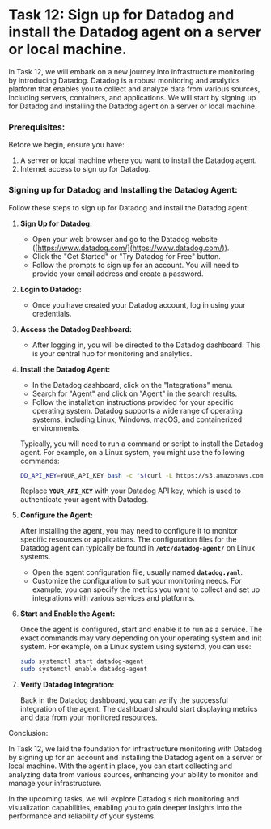 # Task 12: Sign up for Datadog and install the Datadog agent on a server or local machine.

In Task 12, we will embark on a new journey into infrastructure monitoring by introducing Datadog. Datadog is a robust monitoring and analytics platform that enables you to collect and analyze data from various sources, including servers, containers, and applications. We will start by signing up for Datadog and installing the Datadog agent on a server or local machine.

### **Prerequisites:**

Before we begin, ensure you have:

1. A server or local machine where you want to install the Datadog agent.
2. Internet access to sign up for Datadog.

### **Signing up for Datadog and Installing the Datadog Agent:**

Follow these steps to sign up for Datadog and install the Datadog agent:

1. **Sign Up for Datadog:**
    - Open your web browser and go to the Datadog website ([https://www.datadog.com/](https://www.datadog.com/)).
    - Click the "Get Started" or "Try Datadog for Free" button.
    - Follow the prompts to sign up for an account. You will need to provide your email address and create a password.
2. **Login to Datadog:**
    - Once you have created your Datadog account, log in using your credentials.
3. **Access the Datadog Dashboard:**
    - After logging in, you will be directed to the Datadog dashboard. This is your central hub for monitoring and analytics.
4. **Install the Datadog Agent:**
    - In the Datadog dashboard, click on the "Integrations" menu.
    - Search for "Agent" and click on "Agent" in the search results.
    - Follow the installation instructions provided for your specific operating system. Datadog supports a wide range of operating systems, including Linux, Windows, macOS, and containerized environments.
    
    Typically, you will need to run a command or script to install the Datadog agent. For example, on a Linux system, you might use the following commands:
    
    ```bash
    DD_API_KEY=YOUR_API_KEY bash -c "$(curl -L https://s3.amazonaws.com/dd-agent/scripts/install_script.sh)"
    ```
    
    Replace **`YOUR_API_KEY`** with your Datadog API key, which is used to authenticate your agent with Datadog.
    
5. **Configure the Agent:**
    
    After installing the agent, you may need to configure it to monitor specific resources or applications. The configuration files for the Datadog agent can typically be found in **`/etc/datadog-agent/`** on Linux systems.
    
    - Open the agent configuration file, usually named **`datadog.yaml`**.
    - Customize the configuration to suit your monitoring needs. For example, you can specify the metrics you want to collect and set up integrations with various services and platforms.
6. **Start and Enable the Agent:**
    
    Once the agent is configured, start and enable it to run as a service. The exact commands may vary depending on your operating system and init system. For example, on a Linux system using systemd, you can use:
    
    ```bash
    sudo systemctl start datadog-agent
    sudo systemctl enable datadog-agent
    ```
    
7. **Verify Datadog Integration:**
    
    Back in the Datadog dashboard, you can verify the successful integration of the agent. The dashboard should start displaying metrics and data from your monitored resources.
    

Conclusion:

In Task 12, we laid the foundation for infrastructure monitoring with Datadog by signing up for an account and installing the Datadog agent on a server or local machine. With the agent in place, you can start collecting and analyzing data from various sources, enhancing your ability to monitor and manage your infrastructure.

In the upcoming tasks, we will explore Datadog's rich monitoring and visualization capabilities, enabling you to gain deeper insights into the performance and reliability of your systems.